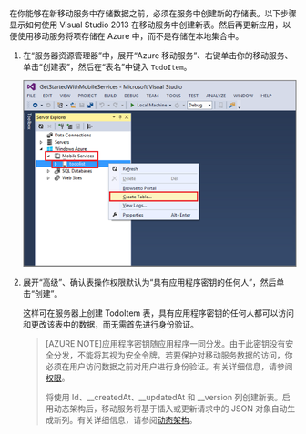 

在你能够在新移动服务中存储数据之前，必须在服务中创建新的存储表。以下步骤显示如何使用 Visual Studio 2013 在移动服务中创建新表。然后再更新应用，以便使用移动服务将项存储在 Azure 中，而不是存储在本地集合中。


1. 在“服务器资源管理器”中，展开“Azure 移动服务”、右键单击你的移动服务、单击“创建表”，然后在“表名”中键入 `TodoItem`。

	![在 VS 2013 中创建表](./media/mobile-services-create-new-table-vs2013/mobile-create-table-vs2013.png)

2. 展开“高级”、确认表操作权限默认为“具有应用程序密钥的任何人”，然后单击“创建”。

	这样可在服务器上创建 TodoItem 表，具有应用程序密钥的任何人都可以访问和更改该表中的数据，而无需首先进行身份验证。

	>[AZURE.NOTE]应用程序密钥随应用程序一同分发。由于此密钥没有安全分发，不能将其视为安全令牌。若要保护对移动服务数据的访问，你必须在用户访问数据之前对用户进行身份验证。有关详细信息，请参阅[权限](http://msdn.microsoft.com/zh-cn/library/windowsazure/jj193161.aspx)。
	>
	>将使用 Id、\_\_createdAt、\_\_updatedAt 和 \_\_version 列创建新表。启用动态架构后，移动服务将基于插入或更新请求中的 JSON 对象自动生成新列。有关详细信息，请参阅[动态架构](http://msdn.microsoft.com/library/windowsazure/jj193175.aspx)。

<!---HONumber=74-->